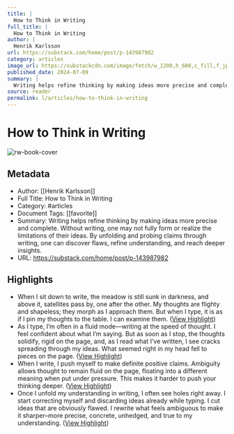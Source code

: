 ```yaml
---
title: |
  How to Think in Writing
full_title: |
  How to Think in Writing
author: |
  Henrik Karlsson
url: https://substack.com/home/post/p-143987982
category: articles
image_url: https://substackcdn.com/image/fetch/w_1200,h_600,c_fill,f_jpg,q_auto:good,fl_progressive:steep,g_auto/https%3A%2F%2Fsubstack-post-media.s3.amazonaws.com%2Fpublic%2Fimages%2Fd8bec767-3242-4428-a281-0cdc3182ff75_750x587.png
published_date: 2024-07-09
summary: |
  Writing helps refine thinking by making ideas more precise and complete. Without writing, one may not fully form or realize the limitations of their ideas. By unfolding and probing claims through writing, one can discover flaws, refine understanding, and reach deeper insights.
source: reader
permalink: l/articles/how-to-think-in-writing
---
```

# How to Think in Writing

![rw-book-cover](https://substackcdn.com/image/fetch/w_1200,h_600,c_fill,f_jpg,q_auto:good,fl_progressive:steep,g_auto/https%3A%2F%2Fsubstack-post-media.s3.amazonaws.com%2Fpublic%2Fimages%2Fd8bec767-3242-4428-a281-0cdc3182ff75_750x587.png)

## Metadata
- Author: [[Henrik Karlsson]]
- Full Title: How to Think in Writing
- Category: #articles
- Document Tags: [[favorite]] 
- Summary: Writing helps refine thinking by making ideas more precise and complete. Without writing, one may not fully form or realize the limitations of their ideas. By unfolding and probing claims through writing, one can discover flaws, refine understanding, and reach deeper insights.
- URL: https://substack.com/home/post/p-143987982

## Highlights
- When I sit down to write, the meadow is still sunk in darkness, and above it, satellites pass by, one after the other. My thoughts are flighty and shapeless; they morph as I approach them. But when I type, it is as if I pin my thoughts to the table. I can examine them. ([View Highlight](https://read.readwise.io/read/01j5hvm2mc0xwvv72hzj75ppkg))
- As I type, I’m often in a fluid mode—writing at the speed of thought. I feel confident about what I’m saying. But as soon as I stop, the thoughts solidify, rigid on the page, and, as I read what I’ve written, I see cracks spreading through my ideas. What seemed right in my head fell to pieces on the page. ([View Highlight](https://read.readwise.io/read/01j5hvpx9s5378fsq4eyar7d9k))
- When I write, I push myself to make definite positive claims. Ambiguity allows thought to remain fluid on the page, floating into a different meaning when put under pressure. This makes it harder to push your thinking deeper. ([View Highlight](https://read.readwise.io/read/01j5hvqtrmfg4es4v9g8ggrne0))
- Once I unfold my understanding in writing, I often see holes right away. I start correcting myself and discarding ideas already while typing. I cut ideas that are obviously flawed. I rewrite what feels ambiguous to make it sharper–more precise, concrete, unhedged, and true to my understanding. ([View Highlight](https://read.readwise.io/read/01j5hvxeqxxr9seqz6k1zfe2x5))


